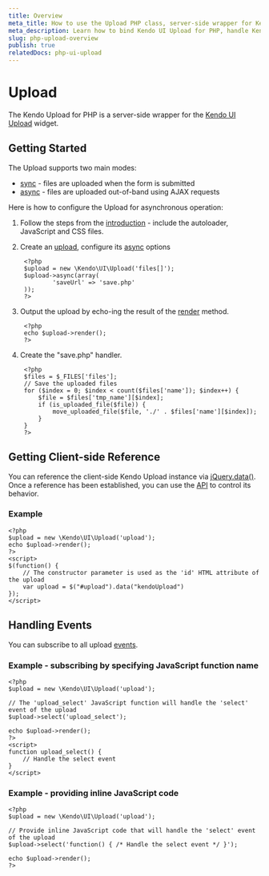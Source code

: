 ```yaml
---
title: Overview
meta_title: How to use the Upload PHP class, server-side wrapper for Kendo UI Upload widget
meta_description: Learn how to bind Kendo UI Upload for PHP, handle Kendo UI Upload Events, access an existing upload.
slug: php-upload-overview
publish: true
relatedDocs: php-ui-upload
---
```


# Upload

The Kendo Upload for PHP is a server-side wrapper for the [Kendo UI Upload](/kendo-ui/api/web/upload) widget.

## Getting Started

The Upload supports two main modes:

* [sync](/kendo-ui/getting-started/using-kendo-with/php/widgets/upload/modes#sync) - files are uploaded when the form is submitted
* [async](/kendo-ui/getting-started/using-kendo-with/php/widgets/upload/modes#async) - files are uploaded out-of-band using AJAX requests

Here is how to configure the Upload for asynchronous operation:

1. Follow the steps from the [introduction](/kendo-ui/getting-started/using-kendo-with/php/introduction) - include the autoloader, JavaScript and CSS files.
2. Create an [upload](/kendo-ui/api/wrappers/php/Kendo/UI/Upload), configure its [async](/kendo-ui/api/wrappers/php/Kendo/UI/Upload#async) options

        <?php
        $upload = new \Kendo\UI\Upload('files[]');
        $upload->async(array(
                'saveUrl' => 'save.php'
        ));
        ?>
3. Output the upload by echo-ing the result of the [render](/kendo-ui/api/wrappers/php/Kendo/UI/Widget#render) method.

        <?php
        echo $upload->render();
        ?>
4. Create the "save.php" handler.

        <?php
        $files = $_FILES['files'];
        // Save the uploaded files
        for ($index = 0; $index < count($files['name']); $index++) {
            $file = $files['tmp_name'][$index];
            if (is_uploaded_file($file)) {
                move_uploaded_file($file, './' . $files['name'][$index]);
            }
        }
        ?>

## Getting Client-side Reference

You can reference the client-side Kendo Upload instance via [jQuery.data()](http://api.jquery.com/jQuery.data/).
Once a reference has been established, you can use the [API](/kendo-ui/api/web/upload#methods) to control its behavior.


### Example

    <?php
    $upload = new \Kendo\UI\Upload('upload');
    echo $upload->render();
    ?>
    <script>
    $(function() {
        // The constructor parameter is used as the 'id' HTML attribute of the upload
        var upload = $("#upload").data("kendoUpload")
    });
    </script>

## Handling Events

You can subscribe to all upload [events](/kendo-ui/api/web/upload#events).

### Example - subscribing by specifying JavaScript function name

    <?php
    $upload = new \Kendo\UI\Upload('upload');

    // The 'upload_select' JavaScript function will handle the 'select' event of the upload
    $upload->select('upload_select');

    echo $upload->render();
    ?>
    <script>
    function upload_select() {
        // Handle the select event
    }
    </script>

### Example - providing inline JavaScript code

    <?php
    $upload = new \Kendo\UI\Upload('upload');

    // Provide inline JavaScript code that will handle the 'select' event of the upload
    $upload->select('function() { /* Handle the select event */ }');

    echo $upload->render();
    ?>
